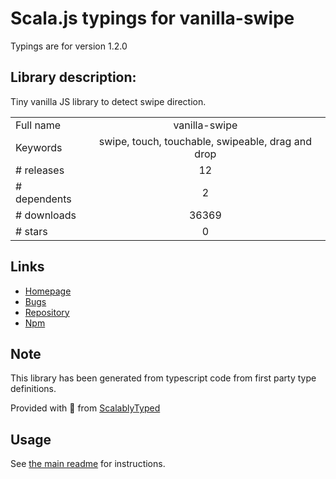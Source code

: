 
# Scala.js typings for vanilla-swipe

Typings are for version 1.2.0

## Library description:
Tiny vanilla JS library to detect swipe direction.

|                    |                 |
| ------------------ | :-------------: |
| Full name          | vanilla-swipe |
| Keywords           | swipe, touch, touchable, swipeable, drag and drop |
| # releases         | 12 |
| # dependents       | 2 |
| # downloads        | 36369 |
| # stars            | 0 |

## Links
- [Homepage](https://github.com/maxmarinich/vanilla-swipe)
- [Bugs](https://github.com/maxmarinich/vanilla-swipe/issues)
- [Repository](https://github.com/maxmarinich/vanilla-swipe)
- [Npm](https://www.npmjs.com/package/vanilla-swipe)
    


## Note
This library has been generated from typescript code from first party type definitions.

Provided with :purple_heart: from [ScalablyTyped](https://github.com/oyvindberg/ScalablyTyped)

## Usage
See [the main readme](../../readme.md) for instructions.


